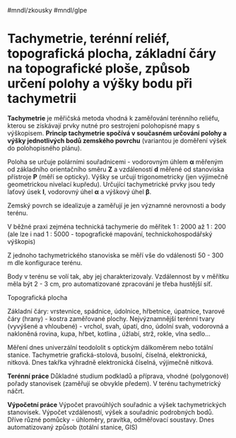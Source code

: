 #mndl/zkousky #mndl/glpe
# Tachymetrie, terénní reliéf, topografická plocha, základní čáry na topografické ploše, způsob určení polohy a výšky bodu při tachymetrii


**Tachymetrie** je měřičská metoda vhodná k zaměřování terénního reliéfu, kterou se získávají prvky nutné pro sestrojení polohopisné mapy s výškopisem. **Princip tachymetrie spočívá v současném určování polohy a výšky jednotlivých bodů zemského povrchu** (variantou je doměření výšek do polohopisného plánu).

Poloha se určuje polárními souřadnicemi - vodorovným úhlem **α** měřeným od základního orientačního směru **Z** a vzdáleností **d** měřené od stanoviska přístroje **P** (měří se opticky). Výšky se určují trigonometricky (jen výjimečně geometrickou nivelací kupředu). Určující tachymetrické prvky jsou tedy laťový úsek **l**, vodorovný úhel **α** a výškový úhel **β**.

Zemský povrch se idealizuje a zaměřují je jen významné nerovnosti a body terénu.

V běžné praxi zejména technická tachymerie do měřítek  1 : 2000 až 1 : 200 (ale lze i nad 1 : 5000 - topografické mapování, technickohospodářský výškopis)

Z jednoho tachymetrického stanoviska se měří vše do vdálenosti 50 - 300 m dle konfigurace terénu.

Body v terénu se volí tak, aby jej charakterizovaly. Vzdálennost by v měřítku měla být 2 - 3 cm, pro automatizované zpracování je třeba hustější síť.

Topografická plocha

Základní čáry: vrstevnice, spádnice, údolnice, hřbetnice, úpatnice, tvarové čáry (hrany) - kostra zaměřované plochy.
Nejvýznamnější terénní tvary (vyvýšené a vhloubené) - vrchol, svah, úpatí, dno, údolní svah, vodorovná a nakloněná rovina, kupa, hřbet, kotlina , úžlabí, strž, rokle, vlna sedlo...

Měření dnes univerzální teodololit s optickým dálkoměrem nebo totální stanice. Tachymetrie grafická-stolová, busolní, číselná, elektronická, nitková. Dnes takřka výhradně elektronická číselná, výjimečně nitková.

**Terénní práce**
Důkladné studium podkladů a příprava, vhodné (polygonové) pořady stanovisek (zaměřují se obvykle předem). V terénu tachymetrický náčrt.

**Výpočetní práce**
Výpočet pravoúhlých souřadnic a výšek tachymetrických stanovisek. Výpočet vzdáleností, výšek a souřadnic podrobných bodů.
Dříve různé pomůcky - úhloměry, pravítka, odměřovací soustavy. Dnes automatizovaný způsob (totální stanice, GIS)

